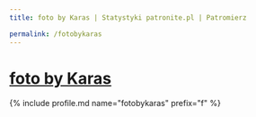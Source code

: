 ```yaml
---
title: foto by Karas | Statystyki patronite.pl | Patromierz

permalink: /fotobykaras
---
```


# [foto by Karas](https://patronite.pl/fotobykaras)

{% include profile.md name="fotobykaras" prefix="f" %}
